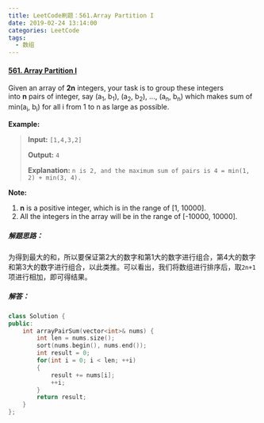 ```yaml
---
title: LeetCode刷题：561.Array Partition I
date: 2019-02-24 13:14:00
categories: LeetCode
tags:
  - 数组
---
```

#### [561\. Array Partition I](https://leetcode-cn.com/problems/array-partition-i/)
Given an array of **2n** integers, your task is to group these integers into **n** pairs of integer, say (a<sub>1</sub>, b<sub>1</sub>), (a<sub>2</sub>, b<sub>2</sub>), ..., (a<sub>n</sub>, b<sub>n</sub>) which makes sum of min(a<sub>i</sub>, b<sub>i</sub>) for all i from 1 to n as large as possible.

**Example:**
>**Input:** `[1,4,3,2]`
>
>**Output:** `4`
>
>**Explanation:** `n is 2, and the maximum sum of pairs is 4 = min(1, 2) + min(3, 4).`

**Note:**
1.  **n** is a positive integer, which is in the range of [1, 10000].
2.  All the integers in the array will be in the range of [-10000, 10000].
##### 解题思路：
为得到最大的和，所以要保证第2大的数字和第1大的数字进行组合，第4大的数字和第3大的数字进行组合，以此类推。可以看出，我们将数组进行排序后，取`2n+1`项进行相加，即可得结果。
##### 解答：
```cpp
class Solution {
public:
    int arrayPairSum(vector<int>& nums) {
        int len = nums.size();
        sort(nums.begin(), nums.end());
        int result = 0;
        for(int i = 0; i < len; ++i)
        {
            result += nums[i];
            ++i;
        }
        return result;
    }
};
```